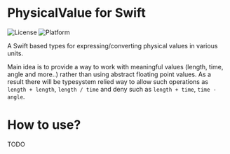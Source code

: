 # PhysicalValue for Swift

![License](https://img.shields.io/github/license/mashape/apistatus.svg)
![Platform](https://img.shields.io/badge/platform-ios%7Cosx-lighthgrey.svg)


A Swift based types for expressing/converting physical values in various units.

Main idea is to provide a way to work with meaningful values (length, time, angle and more..) rather than using abstract floating point values.  As a result there will be typesystem relied way to allow such operations as ``length + length``, ``length / time`` and deny such as ``length + time``, ``time - angle``.


# How to use?

TODO

